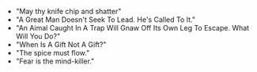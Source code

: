 - "May thy knife chip and shatter"
- "A Great Man Doesn't Seek To Lead. He's Called To It."
- "An Aimal Caught In A Trap Will Gnaw Off Its Own Leg To Escape. What Will You Do?"
- "When Is A Gift Not A Gift?"
- "The spice must flow."
- "Fear is the mind-killer."



